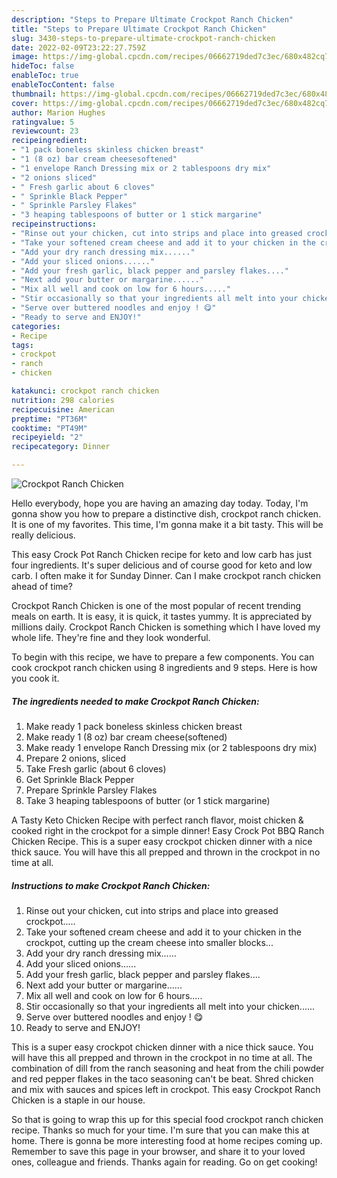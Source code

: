 ```yaml
---
description: "Steps to Prepare Ultimate Crockpot Ranch Chicken"
title: "Steps to Prepare Ultimate Crockpot Ranch Chicken"
slug: 3430-steps-to-prepare-ultimate-crockpot-ranch-chicken
date: 2022-02-09T23:22:27.759Z
image: https://img-global.cpcdn.com/recipes/06662719ded7c3ec/680x482cq70/crockpot-ranch-chicken-recipe-main-photo.jpg
hideToc: false
enableToc: true
enableTocContent: false
thumbnail: https://img-global.cpcdn.com/recipes/06662719ded7c3ec/680x482cq70/crockpot-ranch-chicken-recipe-main-photo.jpg
cover: https://img-global.cpcdn.com/recipes/06662719ded7c3ec/680x482cq70/crockpot-ranch-chicken-recipe-main-photo.jpg
author: Marion Hughes
ratingvalue: 5
reviewcount: 23
recipeingredient:
- "1 pack boneless skinless chicken breast"
- "1 (8 oz) bar cream cheesesoftened"
- "1 envelope Ranch Dressing mix or 2 tablespoons dry mix"
- "2 onions sliced"
- " Fresh garlic about 6 cloves"
- " Sprinkle Black Pepper"
- " Sprinkle Parsley Flakes"
- "3 heaping tablespoons of butter or 1 stick margarine"
recipeinstructions:
- "Rinse out your chicken, cut into strips and place into greased crockpot....."
- "Take your softened cream cheese and add it to your chicken in the crockpot, cutting up the cream cheese into smaller blocks..."
- "Add your dry ranch dressing mix......"
- "Add your sliced onions......"
- "Add your fresh garlic, black pepper and parsley flakes...."
- "Next add your butter or margarine......"
- "Mix all well and cook on low for 6 hours....."
- "Stir occasionally so that your ingredients all melt into your chicken......"
- "Serve over buttered noodles and enjoy ! 😋"
- "Ready to serve and ENJOY!"
categories:
- Recipe
tags:
- crockpot
- ranch
- chicken

katakunci: crockpot ranch chicken 
nutrition: 298 calories
recipecuisine: American
preptime: "PT36M"
cooktime: "PT49M"
recipeyield: "2"
recipecategory: Dinner

---
```



![Crockpot Ranch Chicken](https://img-global.cpcdn.com/recipes/06662719ded7c3ec/680x482cq70/crockpot-ranch-chicken-recipe-main-photo.jpg)

Hello everybody, hope you are having an amazing day today. Today, I'm gonna show you how to prepare a distinctive dish, crockpot ranch chicken. It is one of my favorites. This time, I'm gonna make it a bit tasty. This will be really delicious.

This easy Crock Pot Ranch Chicken recipe for keto and low carb has just four ingredients. It&#39;s super delicious and of course good for keto and low carb. I often make it for Sunday Dinner. Can I make crockpot ranch chicken ahead of time?

Crockpot Ranch Chicken is one of the most popular of recent trending meals on earth. It is easy, it is quick, it tastes yummy. It is appreciated by millions daily. Crockpot Ranch Chicken is something which I have loved my whole life. They're fine and they look wonderful.


To begin with this recipe, we have to prepare a few components. You can cook crockpot ranch chicken using 8 ingredients and 9 steps. Here is how you cook it.

<!--inarticleads1-->

##### The ingredients needed to make Crockpot Ranch Chicken:

1. Make ready 1 pack boneless skinless chicken breast
1. Make ready 1 (8 oz) bar cream cheese(softened)
1. Make ready 1 envelope Ranch Dressing mix (or 2 tablespoons dry mix)
1. Prepare 2 onions, sliced
1. Take  Fresh garlic (about 6 cloves)
1. Get  Sprinkle Black Pepper
1. Prepare  Sprinkle Parsley Flakes
1. Take 3 heaping tablespoons of butter (or 1 stick margarine)


A Tasty Keto Chicken Recipe with perfect ranch flavor, moist chicken & cooked right in the crockpot for a simple dinner! Easy Crock Pot BBQ Ranch Chicken Recipe. This is a super easy crockpot chicken dinner with a nice thick sauce. You will have this all prepped and thrown in the crockpot in no time at all. 

<!--inarticleads2-->

##### Instructions to make Crockpot Ranch Chicken:

1. Rinse out your chicken, cut into strips and place into greased crockpot.....
1. Take your softened cream cheese and add it to your chicken in the crockpot, cutting up the cream cheese into smaller blocks...
1. Add your dry ranch dressing mix......
1. Add your sliced onions......
1. Add your fresh garlic, black pepper and parsley flakes....
1. Next add your butter or margarine......
1. Mix all well and cook on low for 6 hours.....
1. Stir occasionally so that your ingredients all melt into your chicken......
1. Serve over buttered noodles and enjoy ! 😋
1. Ready to serve and ENJOY!

This is a super easy crockpot chicken dinner with a nice thick sauce. You will have this all prepped and thrown in the crockpot in no time at all. The combination of dill from the ranch seasoning and heat from the chili powder and red pepper flakes in the taco seasoning can&#39;t be beat. Shred chicken and mix with sauces and spices left in crockpot. This easy Crockpot Ranch Chicken is a staple in our house. 

So that is going to wrap this up for this special food crockpot ranch chicken recipe. Thanks so much for your time. I'm sure that you can make this at home. There is gonna be more interesting food at home recipes coming up. Remember to save this page in your browser, and share it to your loved ones, colleague and friends. Thanks again for reading. Go on get cooking!
